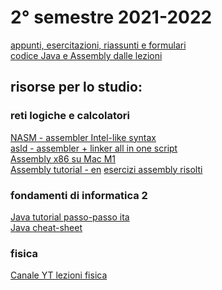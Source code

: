 # 2° semestre 2021-2022
[appunti, esercitazioni, riassunti e formulari](https://mega.nz/folder/fjZBBQqT#UxLWkip3KUhKT1i9zIr7Hw)<br/>
[codice Java e Assembly dalle lezioni](https://github.com/totoLab/code-ingegneria-informatica/)

## risorse per lo studio:
### reti logiche e calcolatori
[NASM - assembler Intel-like syntax](https://github.com/netwide-assembler/nasm)<br/>
[asld - assembler + linker all in one script](https://github.com/totoLab/scripts/blob/master/asld)<br/>
[Assembly x86 su Mac M1](https://gist.github.com/totoLab/34c3e04a0e40c03ef268d3a7fa5f02df)<br/>
[Assembly tutorial - en](https://www.tutorialspoint.com/assembly_programming/assembly_basic_syntax.htm)
[esercizi assembly risolti](https://github.com/totoLab/code-ingegneria-informatica/tree/main/reti-logiche-assembly)

### fondamenti di informatica 2
[Java tutorial passo-passo ita](https://www.programiz.com/java-programming)<br/>
[Java cheat-sheet](https://www.codewithharry.com/blogpost/java-cheatsheet)

### fisica
[Canale YT lezioni fisica](https://www.youtube.com/c/StepbyStepFisica)<br/>
